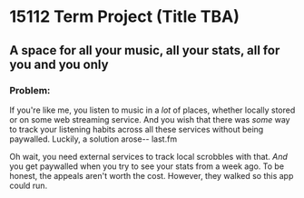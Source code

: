 # 15112 Term Project (Title TBA)
## A space for all your music, all your stats, all for you and you only
### Problem:
 If you're like me, you listen to music in a *lot* of places, whether
 locally stored or on some web streaming service. And you wish that there
 was *some* way to track your listening habits across all these services
 without being paywalled. Luckily, a solution arose-- last.fm
 
 Oh wait, you need external services to track local scrobbles with that.
 *And* you get paywalled when you try to see your stats from a week ago.
 To be honest, the appeals aren't worth the cost. However, they walked
 so this app could run.